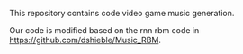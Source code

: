 
This repository contains code video game music generation.

Our code is modified based on the rnn rbm code in https://github.com/dshieble/Music_RBM.
